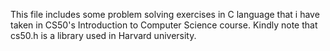 This file includes some problem solving exercises in C language that i have taken in CS50's Introduction to Computer Science course.
Kindly note that cs50.h is a library used in Harvard university.
